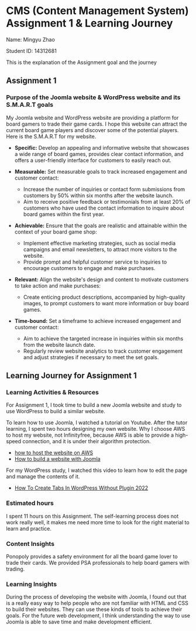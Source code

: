 # CMS (Content Management System) Assignment 1 & Learning Journey
Name: Mingyu Zhao

Student ID: 14312681

This is the explanation of the Assignment goal and the journey

## Assignment 1
### Purpose of the Joomla website & WordPress website and its S.M.A.R.T goals

My Joomla website and WordPress website are providing a platform for board gamers to trade their game cards. 
I hope this website can attract the current board game players and discover some of the potential players. 
Here is the S.M.A.R.T for my website.

* **Specific:** Develop an appealing and informative website that showcases a wide range of board games, provides clear contact information, and offers a user-friendly interface for customers to easily reach out.

* **Measurable:** Set measurable goals to track increased engagement and customer contact:
  * Increase the number of inquiries or contact form submissions from customers by 50% within six months after the website launch.
  * Aim to receive positive feedback or testimonials from at least 20% of customers who have used the contact information to inquire about board games within the first year.

* **Achievable:** Ensure that the goals are realistic and attainable within the context of your board game shop:
  * Implement effective marketing strategies, such as social media campaigns and email newsletters, to attract more visitors to the website.
  * Provide prompt and helpful customer service to inquiries to encourage customers to engage and make purchases.

* **Relevant:** Align the website's design and content to motivate customers to take action and make purchases:
  * Create enticing product descriptions, accompanied by high-quality images, to prompt customers to want more information or buy board games.

* **Time-bound:** Set a timeframe to achieve increased engagement and customer contact:
  * Aim to achieve the targeted increase in inquiries within six months from the website launch date.
  * Regularly review website analytics to track customer engagement and adjust strategies if necessary to meet the set goals.



## Learning Journey for Assignment 1
### Learning Activities & Resources
For Assignment 1, I took time to build a new Joomla website and study to use WordPress to build a similar website.

To learn how to use Joomla, I watched a tutorial on Youtube. After the tutor learning, I spent two hours designing my own website.
Why I choose AWS to host my website, not Infinityfree, because AWS is able to provide a high-speed connection, and it is under their algorithm protection.
* [how to host the website on AWS](https://youtu.be/Islmm-LMu38?si=sTIFerHYvohTutCn)
* [How to build a website with Joomla](https://youtu.be/h5VZwTLdgdM?si=sgfd-DRT5KLaicI4)

For my WordPress study, I watched this video to learn how to edit the page and manage the contents of it.
* [How To Create Tabs In WordPress Without Plugin 2022 ](https://youtu.be/nnewVWP6e4c?si=r4WMgvye31o4FVvP)

### Estimated hours
I spent 11 hours on this Assignment. The self-learning process does not work really well, it makes me need more time to look for the right material to learn and practice.

### Content Insights
Ponopoly provides a safety environment for all the board game lover to trade their cards. We provided PSA professionals to help board gamers with trading. 

### Learning Insights
During the process of developing the website with Joomla, I found out that is a really easy way to help people who are not familiar with HTML and CSS to build their websites. They can use these kinds of tools to achieve their goals. For the future web development, I think understanding the way to use Joomla is able to save time and make development efficient.
